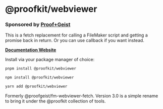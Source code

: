 # @proofkit/webviewer

### Sponsored by [Proof+Geist](https://www.proofgeist.com/)

This is a fetch replacement for calling a FileMaker script and getting a promise back in return. Or you can use callback if you want instead.

**[Documentation Website](https://proofkit.com/docs/webviewer)**

Install via your package manager of choice:

```bash
pnpm install @proofkit/webviewer
```

```bash
npm install @proofkit/webviewer
```

```bash
yarn add @proofkit/webviewer
```

Formerly @proofgeist/fm-webviewer-fetch. Version 3.0 is a simple rename to bring it under the @proofkit collection of tools.
